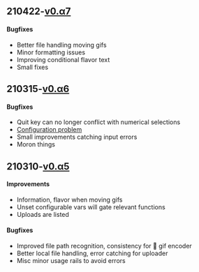 ## 210422-[v0.α7]

#### Bugfixes
- Better file handling moving gifs
- Minor formatting issues
- Improving conditional flavor text
- Small fixes

## 210315-[v0.α6]

#### Bugfixes
- Quit key can no longer conflict with numerical selections
- [Configuration problem](https://github.com/kees-/ads/issues/1)
- Small improvements catching input errors
- Moron things

## 210310-[v0.α5]

#### Improvements
- Information, flavor when moving gifs
- Unset configurable vars will gate relevant functions
- Uploads are listed

#### Bugfixes
- Improved file path recognition, consistency for 🔗 gif encoder
- Better local file handling, error catching for uploader
- Misc minor usage rails to avoid errors

[v0.α5]: https://github.com/kees-/ads/releases/tag/v0.%CE%B15
[v0.α6]: https://github.com/kees-/ads/releases/tag/v0.%CE%B16
[v0.α7]: https://github.com/kees-/ads/releases/tag/v0.%CE%B17